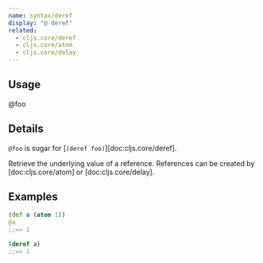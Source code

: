 ```yaml
---
name: syntax/deref
display: "@ deref"
related:
  - cljs.core/deref
  - cljs.core/atom
  - cljs.core/delay
---
```


## Usage
@foo


## Details

`@foo` is sugar for [`(deref foo)`][doc:cljs.core/deref].

Retrieve the underlying value of a reference.  References can be created by
[doc:cljs.core/atom] or [doc:cljs.core/delay].


## Examples

```clj
(def a (atom 1))
@a
;;=> 1

(deref a)
;;=> 1
```